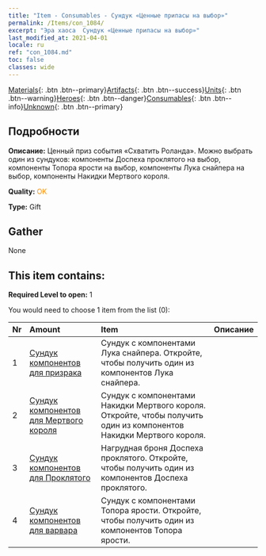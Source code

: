 ```yaml
---
title: "Item - Consumables - Сундук «Ценные припасы на выбор»"
permalink: /Items/con_1084/
excerpt: "Эра хаоса  Сундук «Ценные припасы на выбор»"
last_modified_at: 2021-04-01
locale: ru
ref: "con_1084.md"
toc: false
classes: wide
---
```

 [Materials](/ru/Items/){: .btn .btn--primary}[Artifacts](/ru/Items/Artifacts/){: .btn .btn--success}[Units](/ru/Items/Units/){: .btn .btn--warning}[Heroes](/ru/Items/Heroes/){: .btn .btn--danger}[Consumables](/ru/Items/Consumables/){: .btn .btn--info}[Unknown](/ru/Items/Unknown/){: .btn .btn--primary}

## Подробности
 **Описание:** Ценный приз события «Схватить Роланда». Можно выбрать один из сундуков: компоненты Доспеха проклятого на выбор, компоненты Топора ярости на выбор, компоненты Лука снайпера на выбор, компоненты Накидки Мертвого короля.

 **Quality:** <span style="color: #FF8C00">OK</span>

 **Type:** Gift

## Gather

  None

## This item contains:

 **Required Level to open:** 1

 You would need to choose 1 item from the list (0):

  | Nr | Amount |     Item    | Описание |
  |:---|:-------|:------------|:-----------:|
  | 1 | [Сундук компонентов для призрака](/ru/Items/con_1339/) | Сундук с компонентами Лука снайпера. Откройте, чтобы получить один из компонентов Лука снайпера. | 
  | 2 | [Сундук компонентов для Мертвого короля](/ru/Items/con_1340/) | Сундук с компонентами Накидки Мертвого короля. Откройте, чтобы получить один из компонентов Накидки Мертвого короля. | 
  | 3 | [Сундук компонентов для Проклятого](/ru/Items/con_1341/) | Нагрудная броня Доспеха проклятого. Откройте, чтобы получить один из компонентов Доспеха проклятого. | 
  | 4 | [Сундук компонентов для варвара](/ru/Items/con_1342/) | Сундук с компонентами Топора ярости. Откройте, чтобы получить один из компонентов Топора ярости. | 
